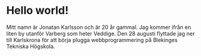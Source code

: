 Hello world!
=================
Mitt namn är Jonatan Karlsson och är 20 år gammal. Jag kommer ifrån en liten by utanför Varberg som heter Veddige. Den 28 augusti flyttade jag ner till Karlskrona för att börja plugga webbprogrammering på Blekinges Tekniska Högskola.